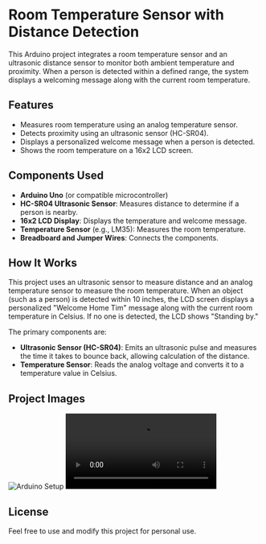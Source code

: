 # Room Temperature Sensor with Distance Detection

This Arduino project integrates a room temperature sensor and an ultrasonic distance sensor to monitor both ambient temperature and proximity. When a person is detected within a defined range, the system displays a welcoming message along with the current room temperature.

## Features
- Measures room temperature using an analog temperature sensor.
- Detects proximity using an ultrasonic sensor (HC-SR04).
- Displays a personalized welcome message when a person is detected.
- Shows the room temperature on a 16x2 LCD screen.

## Components Used
- **Arduino Uno** (or compatible microcontroller)
- **HC-SR04 Ultrasonic Sensor**: Measures distance to determine if a person is nearby.
- **16x2 LCD Display**: Displays the temperature and welcome message.
- **Temperature Sensor** (e.g., LM35): Measures the room temperature.
- **Breadboard and Jumper Wires**: Connects the components.

## How It Works
This project uses an ultrasonic sensor to measure distance and an analog temperature sensor to measure the room temperature. When an object (such as a person) is detected within 10 inches, the LCD screen displays a personalized "Welcome Home Tim" message along with the current room temperature in Celsius. If no one is detected, the LCD shows "Standing by."

The primary components are:
- **Ultrasonic Sensor (HC-SR04)**: Emits an ultrasonic pulse and measures the time it takes to bounce back, allowing calculation of the distance.
- **Temperature Sensor**: Reads the analog voltage and converts it to a temperature value in Celsius.

## Project Images
![Arduino Setup](arduino-sensor.png)
![Arduino Video](arduino-sensor.mov)

## License
Feel free to use and modify this project for personal use.